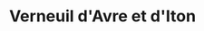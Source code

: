 ---
title: Verneuil d'Avre et d'Iton
url: /verneuil-davre-et-diton/
latitude: 48.739
longitude: 0.928
---